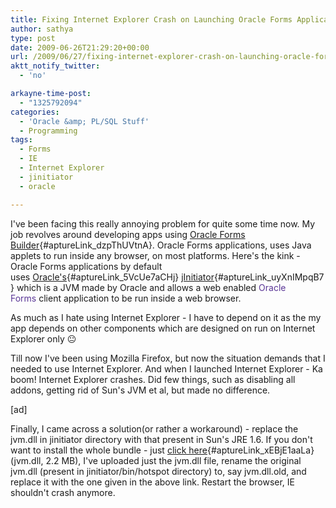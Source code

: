 ```yaml
---
title: Fixing Internet Explorer Crash on Launching Oracle Forms Application with jInitiator
author: sathya
type: post
date: 2009-06-26T21:29:20+00:00
url: /2009/06/27/fixing-internet-explorer-crash-on-launching-oracle-forms-application-with-jinitiator/
aktt_notify_twitter:
  - 'no'

arkayne-time-post:
  - "1325792094"
categories:
  - 'Oracle &amp; PL/SQL Stuff'
  - Programming
tags:
  - Forms
  - IE
  - Internet Explorer
  - jinitiator
  - oracle

---
```

I've been facing this really annoying problem for quite some time now. My job revolves around developing apps using [Oracle Forms Builder][1]{#aptureLink_dzpThUVtnA}. Oracle Forms applications, uses Java applets to run inside any browser, on most platforms. Here's the kink - Oracle Forms applications by default uses [Oracle's][2]{#aptureLink_5VcUe7aCHj} [jInitiator][3]{#aptureLink_uyXnIMpqB7} which is a JVM made by Oracle and allows a web enabled <a style="text-decoration: none; background-image: none; background-repeat: initial; background-attachment: initial; -webkit-background-clip: initial; -webkit-background-origin: initial; background-color: initial; color: #5a3696; background-position: initial initial;" title="Oracle Forms" href="https://en.wikipedia.org/wiki/Oracle_Forms">Oracle Forms</a> client application to be run inside a web browser.

As much as I hate using Internet Explorer - I have to depend on it as the my app depends on other components which are designed on run on Internet Explorer only 😐 

Till now I've been using Mozilla Firefox, but now the situation demands that I needed to use Internet Explorer. And when I launched Internet Explorer - Ka boom! Internet Explorer crashes. Did few things, such as disabling all addons, getting rid of Sun's JVM et al, but made no difference.

[ad]

Finally, I came across a solution(or rather a workaround) - replace the jvm.dll in jinitiator directory with that present in Sun's JRE 1.6. If you don't want to install the whole bundle - just [click here][4]{#aptureLink_xEBjE1aaLa}(jvm.dll, 2.2 MB), I've uploaded just the jvm.dll file, rename the original jvm.dll (present in jinitiator/bin/hotspot directory) to, say jvm.dll.old, and replace it with the one given in the above link. Restart the browser, IE shouldn't crash anymore.

 [1]: https://en.wikipedia.org/wiki/Oracle%20Forms
 [2]: https://en.wikipedia.org/wiki/Oracle%20Corporation
 [3]: https://en.wikipedia.org/wiki/Jinitiator
 [4]: https://files.getdropbox.com/u/3353/jvm.dll
